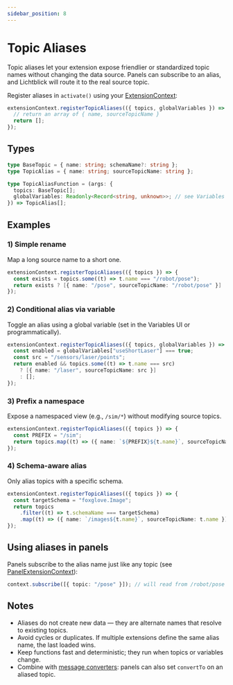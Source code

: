 ```yaml
---
sidebar_position: 8
---
```


# Topic Aliases

Topic aliases let your extension expose friendlier or standardized topic names without changing the data source. Panels can subscribe to an alias, and Lichtblick will route it to the real source topic.

Register aliases in `activate()` using your [ExtensionContext](./extension-context):

```ts
extensionContext.registerTopicAliases(({ topics, globalVariables }) => {
  // return an array of { name, sourceTopicName }
  return [];
});
```

## Types

```ts
type BaseTopic = { name: string; schemaName?: string };
type TopicAlias = { name: string; sourceTopicName: string };

type TopicAliasFunction = (args: {
  topics: BaseTopic[];
  globalVariables: Readonly<Record<string, unknown>>; // see Variables docs for full type
}) => TopicAlias[];
```

## Examples

### 1) Simple rename

Map a long source name to a short one.

```ts
extensionContext.registerTopicAliases(({ topics }) => {
  const exists = topics.some((t) => t.name === "/robot/pose");
  return exists ? [{ name: "/pose", sourceTopicName: "/robot/pose" }] : [];
});
```

### 2) Conditional alias via variable

Toggle an alias using a global variable (set in the Variables UI or programmatically).

```ts
extensionContext.registerTopicAliases(({ topics, globalVariables }) => {
  const enabled = globalVariables["useShortLaser"] === true;
  const src = "/sensors/laser/points";
  return enabled && topics.some((t) => t.name === src)
    ? [{ name: "/laser", sourceTopicName: src }]
    : [];
});
```

### 3) Prefix a namespace

Expose a namespaced view (e.g., `/sim/*`) without modifying source topics.

```ts
extensionContext.registerTopicAliases(({ topics }) => {
  const PREFIX = "/sim";
  return topics.map((t) => ({ name: `${PREFIX}${t.name}`, sourceTopicName: t.name }));
});
```

### 4) Schema-aware alias

Only alias topics with a specific schema.

```ts
extensionContext.registerTopicAliases(({ topics }) => {
  const targetSchema = "foxglove.Image";
  return topics
    .filter((t) => t.schemaName === targetSchema)
    .map((t) => ({ name: `/images${t.name}`, sourceTopicName: t.name }));
});
```

## Using aliases in panels

Panels subscribe to the alias name just like any topic (see [PanelExtensionContext](./panel-extension-context)):

```ts
context.subscribe([{ topic: "/pose" }]); // will read from /robot/pose
```

## Notes

- Aliases do not create new data — they are alternate names that resolve to existing topics.
- Avoid cycles or duplicates. If multiple extensions define the same alias name, the last loaded wins.
- Keep functions fast and deterministic; they run when topics or variables change.
- Combine with [message converters](./message-converters): panels can also set `convertTo` on an aliased topic.

